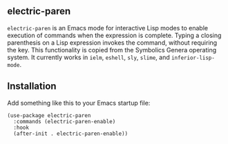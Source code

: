 electric-paren
----

`electric-paren` is an Emacs mode for interactive Lisp modes to
enable execution of commands when the expression is complete. Typing
a closing parenthesis on a Lisp expression invokes the command,
without requiring the <return> key. This functionality is copied from the
Symbolics Genera operating system. It currently works in `ielm`,
`eshell`, `sly`, `slime`, and `inferior-lisp-mode`.


Installation
----

Add something like this to your Emacs startup file:

```
(use-package electric-paren
  :commands (electric-paren-enable)
  :hook
  (after-init . electric-paren-enable))
```
